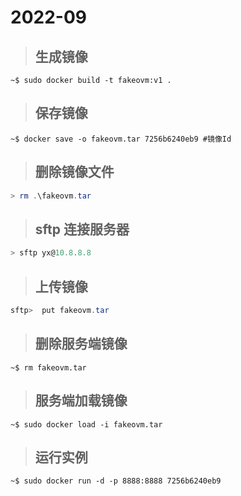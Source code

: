# 2022-09
> ## 生成镜像
```shell
~$ sudo docker build -t fakeovm:v1 .
```
> ## 保存镜像
```shell
~$ docker save -o fakeovm.tar 7256b6240eb9 #镜像Id
```
> ## 删除镜像文件
```powershell
> rm .\fakeovm.tar
```
> ## sftp 连接服务器
```powershell
> sftp yx@10.8.8.8
```
> ## 上传镜像
```powershell
sftp>  put fakeovm.tar
```
> ## 删除服务端镜像
```shell
~$ rm fakeovm.tar
```
> ## 服务端加载镜像
```shell
~$ sudo docker load -i fakeovm.tar
```
> ## 运行实例
```shell
~$ sudo docker run -d -p 8888:8888 7256b6240eb9
```